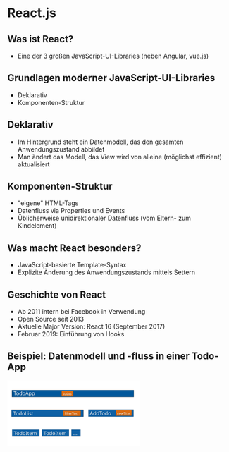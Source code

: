 # React.js

## Was ist React?

- Eine der 3 großen JavaScript-UI-Libraries (neben Angular, vue.js)

## Grundlagen moderner JavaScript-UI-Libraries

- Deklarativ
- Komponenten-Struktur

## Deklarativ

- Im Hintergrund steht ein Datenmodell, das den gesamten Anwendungszustand abbildet
- Man ändert das Modell, das View wird von alleine (möglichst effizient) aktualisiert

## Komponenten-Struktur

- "eigene" HTML-Tags
- Datenfluss via Properties und Events
- Üblicherweise unidirektionaler Datenfluss (vom Eltern- zum Kindelement)

## Was macht React besonders?

- JavaScript-basierte Template-Syntax
- Explizite Änderung des Anwendungszustands mittels Settern

## Geschichte von React

- Ab 2011 intern bei Facebook in Verwendung
- Open Source seit 2013
- Aktuelle Major Version: React 16 (September 2017)
- Februar 2019: Einführung von Hooks

## Beispiel: Datenmodell und -fluss in einer Todo-App

<img src="assets/todo-components-datamodel.svg" type="text/svg" style="width: 300px">
